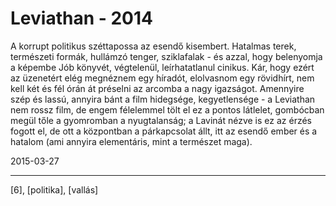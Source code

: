 # Leviathan - 2014

A korrupt politikus széttapossa az esendő kisembert. Hatalmas terek, természeti formák, hullámzó tenger, sziklafalak - és azzal, hogy belenyomja a képembe Jób könyvét, végtelenül, leírhatatlanul cinikus. Kár, hogy ezért az üzenetért elég megnéznem egy híradót, elolvasnom egy rövidhírt, nem kell két és fél órán át préselni az arcomba a nagy igazságot. Amennyire szép és lassú, annyira bánt a film hidegsége, kegyetlensége - a Leviathan nem rossz film, de engem félelemmel tölt el ez a pontos látlelet, gombócban megül tőle a gyomromban a nyugtalanság; a Lavinát nézve is ez az érzés fogott el, de ott a központban a párkapcsolat állt, itt az esendő ember és a hatalom (ami annyira elementáris, mint a természet maga).

2015-03-27 

----

[6], [politika], [vallás]
